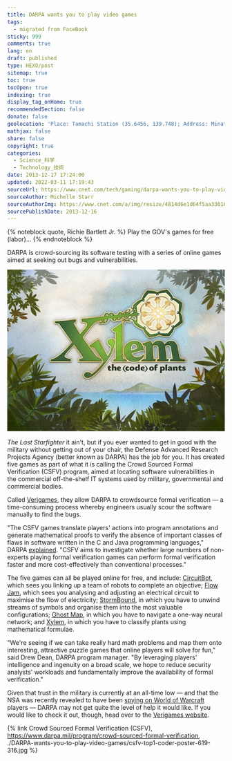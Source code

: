 ```yaml
---
title: DARPA wants you to play video games
tags:
  - migrated from FaceBook
sticky: 999
comments: true
lang: en
draft: published
type: HEXO/post
sitemap: true
toc: true
tocOpen: true
indexing: true
display_tag_onHome: true
recommendedSection: false
donate: false
geolocation: 'Place: Tamachi Station (35.6456, 139.748); Address: Minato-ku, Tokyo, Japan'
mathjax: false
share: false
copyright: true
categories:
  - Science_科学
  - Technology_技術
date: 2013-12-17 17:24:00
updated: 2022-03-11 17:19:43
sourceUrl: https://www.cnet.com/tech/gaming/darpa-wants-you-to-play-video-games/
sourceAuthor: Michelle Starr 
sourceAuthorImg: https://www.cnet.com/a/img/resize/4814d6e1d64f5aa33016db859944e4072107b8dd/2016/10/11/7a4a338a-6491-45ed-9a08-66b889b4c814/michellestarr2.jpg?auto=webp&fit=crop&height=196&width=196
sourcePublishDate: 2013-12-16
---
```



{% noteblock quote, Richie Bartlett Jr. %}
Play the GOV's games for free (labor)...
{% endnoteblock %}


 DARPA is crowd-sourcing its software testing with a series of online games aimed at seeking out bugs and vulnerabilities.


 ![(Credit: DARPA)](./DARPA-wants-you-to-play-video-games/darpagames_1.jpg)

 _The Last Starfighter_ it ain't, but if you ever wanted to get in good with the military without getting out of your chair, the Defense Advanced Research Projects Agency (better known as DARPA) has the job for you. It has created five games as part of what it is calling the Crowd Sourced Formal Verification (CSFV) program, aimed at locating software vulnerabilities in the commercial off-the-shelf IT systems used by military, governmental and commercial bodies.

 Called [Verigames](http://www.verigames.com/home), they allow DARPA to crowdsource formal verification — a time-consuming process whereby engineers usually scour the software manually to find the bugs.

 "The CSFV games translate players' actions into program annotations and generate mathematical proofs to verify the absence of important classes of flaws in software written in the C and Java programming languages," DARPA [explained](http://www.darpa.mil/NewsEvents/Releases/2013/12/04.aspx). "CSFV aims to investigate whether large numbers of non-experts playing formal verification games can perform formal verification faster and more cost-effectively than conventional processes."

 The five games can all be played online for free, and include: [CircuitBot](http://circuitbot.verigames.com/), which sees you linking up a team of robots to complete an objective; [Flow Jam](http://flowjam.verigames.com/), which sees you analysing and adjusting an electrical circuit to maximise the flow of electricity; [StormBound](http://stormbound.verigames.com/), in which you have to unwind streams of symbols and organise them into the most valuable configurations; [Ghost Map](http://ghostmap.verigames.com/), in which you have to navigate a one-way neural network; and [Xylem](http://xylem.verigames.com/), in which you have to classify plants using mathematical formulae.

 "We're seeing if we can take really hard math problems and map them onto interesting, attractive puzzle games that online players will solve for fun," said Drew Dean, DARPA program manager. "By leveraging players' intelligence and ingenuity on a broad scale, we hope to reduce security analysts' workloads and fundamentally improve the availability of formal verification."

 Given that trust in the military is currently at an all-time low — and that the NSA was recently revealed to have been [spying on World of Warcraft](http://news.cnet.com/8301-1001_3-57614940-92/nsa-spycraft-mixes-it-up-with-world-of-warcraft/) players — DARPA may not get quite the level of help it would like. If you would like to check it out, though, head over to the [Verigames website](http://www.verigames.com/home).


{% link Crowd Sourced Formal Verification (CSFV), https://www.darpa.mil/program/crowd-sourced-formal-verification, ./DARPA-wants-you-to-play-video-games/csfv-top1-coder-poster-619-316.jpg %}
